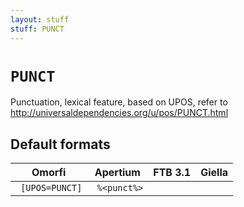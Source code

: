 ```yaml
---
layout: stuff
stuff: PUNCT
---
```

# ` PUNCT `

Punctuation, lexical feature, based on UPOS, refer to http://universaldependencies.org/u/pos/PUNCT.html

## Default formats
| Omorfi | Apertium | FTB 3.1 | Giella |
|:------:|:--------:|:-------:|:------:|
| ` [UPOS=PUNCT]` | ` %<punct%>` | ` ` | ` `  |

